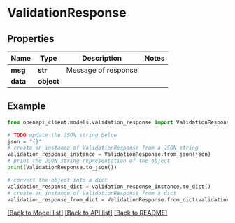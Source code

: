 # ValidationResponse


## Properties

Name | Type | Description | Notes
------------ | ------------- | ------------- | -------------
**msg** | **str** | Message of response | 
**data** | **object** |  | 

## Example

```python
from openapi_client.models.validation_response import ValidationResponse

# TODO update the JSON string below
json = "{}"
# create an instance of ValidationResponse from a JSON string
validation_response_instance = ValidationResponse.from_json(json)
# print the JSON string representation of the object
print(ValidationResponse.to_json())

# convert the object into a dict
validation_response_dict = validation_response_instance.to_dict()
# create an instance of ValidationResponse from a dict
validation_response_from_dict = ValidationResponse.from_dict(validation_response_dict)
```
[[Back to Model list]](../README.md#documentation-for-models) [[Back to API list]](../README.md#documentation-for-api-endpoints) [[Back to README]](../README.md)


